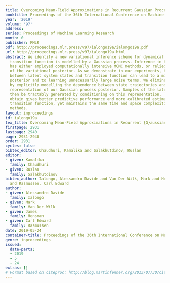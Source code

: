 ```yaml
---
title: Overcoming Mean-Field Approximations in Recurrent Gaussian Process Models
booktitle: Proceedings of the 36th International Conference on Machine Learning
year: '2019'
volume: '97'
address: 
series: Proceedings of Machine Learning Research
month: 0
publisher: PMLR
pdf: http://proceedings.mlr.press/v97/ialongo19a/ialongo19a.pdf
url: http://proceedings.mlr.press/v97/ialongo19a.html
abstract: We identify a new variational inference scheme for dynamical systems whose
  transition function is modelled by a Gaussian process. Inference in this setting
  has either employed computationally intensive MCMC methods, or relied on factorisations
  of the variational posterior. As we demonstrate in our experiments, the factorisation
  between latent system states and transition function can lead to a miscalibrated
  posterior and to learning unnecessarily large noise terms. We eliminate this factorisation
  by explicitly modelling the dependence between state trajectories and the low-rank
  representation of our Gaussian process posterior. Samples of the latent states can
  then be tractably generated by conditioning on this representation. The method we
  obtain gives better predictive performance and more calibrated estimates of the
  transition function, yet maintains the same time and space complexities as mean-field
  methods.
layout: inproceedings
id: ialongo19a
tex_title: Overcoming Mean-Field Approximations in Recurrent {G}aussian Process Models
firstpage: 2931
lastpage: 2940
page: 2931-2940
order: 2931
cycles: false
bibtex_editor: Chaudhuri, Kamalika and Salakhutdinov, Ruslan
editor:
- given: Kamalika
  family: Chaudhuri
- given: Ruslan
  family: Salakhutdinov
bibtex_author: Ialongo, Alessandro Davide and Van Der Wilk, Mark and Hensman, James
  and Rasmussen, Carl Edward
author:
- given: Alessandro Davide
  family: Ialongo
- given: Mark
  family: Van Der Wilk
- given: James
  family: Hensman
- given: Carl Edward
  family: Rasmussen
date: 2019-05-24
container-title: Proceedings of the 36th International Conference on Machine Learning
genre: inproceedings
issued:
  date-parts:
  - 2019
  - 5
  - 24
extras: []
# Format based on citeproc: http://blog.martinfenner.org/2013/07/30/citeproc-yaml-for-bibliographies/
---
```

